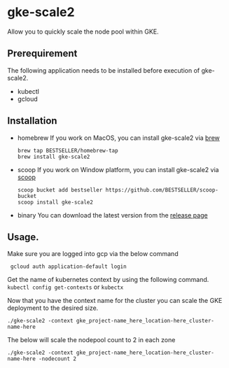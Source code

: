 # gke-scale2

Allow you to quickly scale the node pool within GKE.

## Prerequirement
The following application needs to be installed before execution of gke-scale2.
* kubectl
* gcloud

## Installation

* homebrew
  If you work on MacOS, you can install gke-scale2 via [brew](https://brew.sh/)
  ```
  brew tap BESTSELLER/homebrew-tap
  brew install gke-scale2
  ```
  
* scoop
  If you work on Window platform, you can install gke-scale2 via [scoop](https://scoop.sh/)
  ```
  scoop bucket add bestseller https://github.com/BESTSELLER/scoop-bucket
  scoop install gke-scale2
  ```

* binary
  You can download the latest version from the [release page](https://github.com/BESTSELLER/gke-scale2/releases/latest)

## Usage.
Make sure you are logged into gcp via the below command

` gcloud auth application-default login`

Get the name of kubernetes context by using the following command. 
`kubectl config get-contexts` or `kubectx`

Now that you have the context name for the cluster you can scale the GKE deployment to the desired size.

`./gke-scale2 -context gke_project-name_here_location-here_cluster-name-here`

The below will scale the nodepool count to 2 in each zone

`./gke-scale2 -context gke_project-name_here_location-here_cluster-name-here -nodecount 2`
